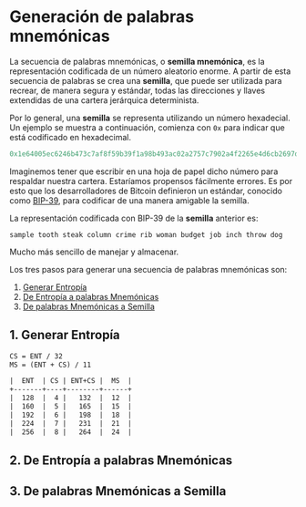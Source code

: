 # Generación de palabras mnemónicas

La secuencia de palabras mnemónicas, o **semilla mnemónica**, es la representación codificada de un número aleatorio enorme. A partir de esta secuencia de palabras se crea una **semilla**, que puede ser utilizada para recrear, de manera segura y estándar, todas las direcciones y llaves extendidas de una cartera jerárquica determinista.

Por lo general, una **semilla** se representa utilizando un número hexadecial. Un ejemplo se muestra a continuación, comienza con `0x` para indicar que está codificado en hexadecimal.

```py
0x1e64005ec6246b473c7af8f59b39f1a98b493ac02a2757c7902a4f2265e4d6cb2697d1858d35cda6a404e3c1d4d46733aa8129d2c4c9b2d917faba88a77df488
```

Imaginemos tener que escribir en una hoja de papel dicho número para respaldar nuestra cartera. Estaríamos propensos fácilmente errores. Es por esto que los desarrolladores de Bitcoin definieron un estándar, conocido como [BIP-39](https://github.com/bitcoin/bips/blob/master/bip-0039.mediawiki), para codificar de una manera amigable la semilla.

La representación codificada con BIP-39 de la **semilla** anterior es:

```text
sample tooth steak column crime rib woman budget job inch throw dog
```

Mucho más sencillo de manejar y almacenar.

Los tres pasos para generar una secuencia de palabras mnemónicas son:

1. [Generar Entropía]()
2. [De Entropía a palabras Mnemónicas]()
3. [De palabras Mnemónicas a Semilla]()


## 1. Generar Entropía

```txt
CS = ENT / 32
MS = (ENT + CS) / 11

|  ENT  | CS | ENT+CS |  MS  |
+-------+----+--------+------+
|  128  |  4 |   132  |  12  |
|  160  |  5 |   165  |  15  |
|  192  |  6 |   198  |  18  |
|  224  |  7 |   231  |  21  |
|  256  |  8 |   264  |  24  |
```

## 2. De Entropía a palabras Mnemónicas

## 3. De palabras Mnemónicas a Semilla




<!-- 
**¿Qué tan grande podría llegar a ser una llave privada?**

El número aleatorio podría ir tan alto como `2^256`, o lo que es aproximadamente lo mismo un 1 seguido de 77 ceros: `10^77`. Podríamos pensarlo de la siguiente manera: existen tantas posibles llaves privadas en Bitcoin como el número de átomos en un billón de galaxias. -->


## 